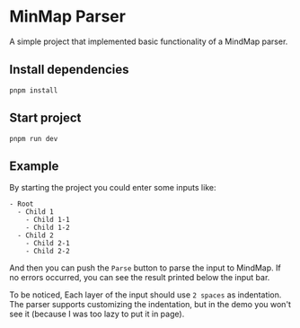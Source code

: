 # MinMap Parser
A simple project that implemented basic functionality of a MindMap parser.

## Install dependencies
```shell
pnpm install
```
## Start project
```shell
pnpm run dev
```

## Example
By starting the project you could enter some inputs like:

```
- Root
  - Child 1
    - Child 1-1
    - Child 1-2
  - Child 2
    - Child 2-1
    - Child 2-2
```

And then you can push the `Parse` button to parse the input to MindMap.
If no errors occurred, you can see the result printed below the input bar.

To be noticed, Each layer of the input should use `2 spaces` as indentation.
The parser supports customizing the indentation, but in the demo you won't see it (because I was too lazy to put it in page).